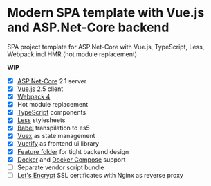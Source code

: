 ﻿# Modern SPA template with Vue.js and ASP.Net-Core backend
SPA project template for ASP.Net-Core with Vue.js, TypeScript, Less, Webpack incl HMR (hot module replacement)

**WIP**
- [x] [ASP.Net-Core](https://docs.microsoft.com/en-us/aspnet/core/?view=aspnetcore-2.1) 2.1 server
- [x] [Vue.js](https://vuejs.org/) 2.5 client
- [x] [Webpack 4](https://webpack.js.org/)
- [x] Hot module replacement
- [x] [TypeScript](https://www.typescriptlang.org/) components
- [x] [Less](http://lesscss.org/) stylesheets
- [x] [Babel](https://babeljs.io/) transpilation to es5
- [x] [Vuex](https://vuex.vuejs.org/) as state management
- [x] [Vuetify](https://vuetifyjs.com/) as frontend ui library
- [x] [Feature folder](https://github.com/OdeToCode/AddFeatureFolders) for tight backend design
- [x] [Docker](https://www.docker.com/) and [Docker Compose](https://docs.docker.com/compose/) support
- [ ] Separate vendor script bundle
- [ ] [Let's Encrypt](https://letsencrypt.org/) SSL certificates with Nginx as reverse proxy

